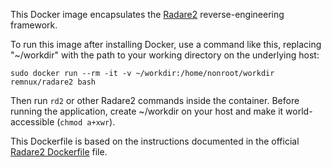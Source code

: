 This Docker image encapsulates the [Radare2][1] reverse-engineering framework.

To run this image after installing Docker, use a command like this, replacing "~/workdir" with the path to your working directory on the underlying host:

    sudo docker run --rm -it -v ~/workdir:/home/nonroot/workdir remnux/radare2 bash

Then run `rd2` or other Radare2 commands inside the container. Before running the application, create ~/workdir on your host and make it world-accessible (`chmod a+xwr`).

This Dockerfile is based on the instructions documented in the official [Radare2 Dockerfile][2] file.


  [1]: http://radare.org/
  [2]: https://github.com/radare/radare2/blob/master/doc/Dockerfile
